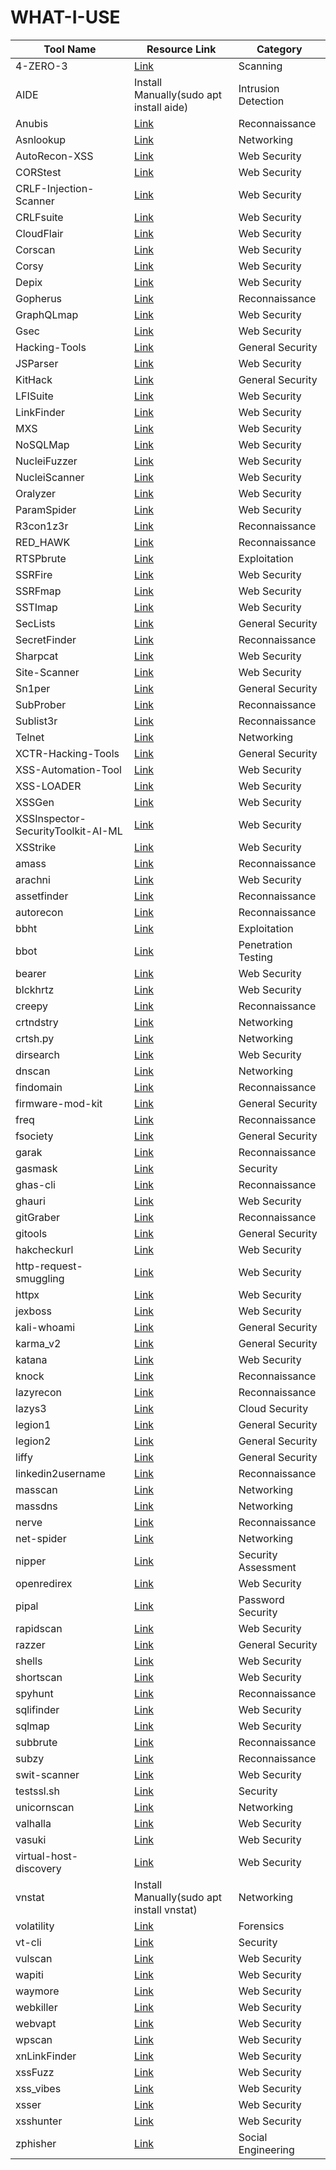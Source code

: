 # WHAT-I-USE
| Tool Name | Resource Link | Category |
|-----------|---------------|----------|
| 4-ZERO-3 | [Link](https://github.com/Dheerajmadhukar/4-ZERO-3) | Scanning |
| AIDE | Install Manually(sudo apt install aide) | Intrusion Detection |
| Anubis | [Link](https://github.com/jonluca/Anubis) | Reconnaissance |
| Asnlookup | [Link](https://github.com/yassineaboukir/Asnlookup) | Networking |
| AutoRecon-XSS | [Link](https://github.com/un9nplayer/AutoRecon-XSS.git) | Web Security |
| CORStest | [Link](https://github.com/RUB-NDS/CORStest) | Web Security |
| CRLF-Injection-Scanner | [Link](https://github.com/MichaelStott/CRLF-Injection-Scanner) | Web Security |
| CRLFsuite | [Link](https://github.com/Raghavd3v/CRLFsuite) | Web Security |
| CloudFlair | [Link](https://github.com/christophetd/CloudFlair) | Web Security |
| Corscan | [Link](https://github.com/Angix-Black/Corscan) | Web Security |
| Corsy | [Link](https://github.com/s0md3v/Corsy) | Web Security |
| Depix | [Link](https://github.com/JonasSchatz/DepixHMM) | Web Security |
| Gopherus | [Link](https://github.com/tarunkant/Gopherus) | Reconnaissance |
| GraphQLmap | [Link](https://github.com/swisskyrepo/GraphQLmap) | Web Security |
| Gsec | [Link](https://github.com/gotr00t0day/Gsec.git) | Web Security |
| Hacking-Tools | [Link](https://github.com/aw-junaid) | General Security |
| JSParser | [Link](https://github.com/nahamsec/JSParser) | Web Security |
| KitHack | [Link](https://github.com/AdrMXR/KitHack) | General Security |
| LFISuite | [Link](https://github.com/D35m0nd142/LFISuite) | Web Security |
| LinkFinder | [Link](https://github.com/beautify-web/js-beautify) | Web Security |
| MXS | [Link](https://github.com/sarperavci/MXS) | Web Security |
| NoSQLMap | [Link](https://github.com/codingo/NoSQLMap) | Web Security |
| NucleiFuzzer | [Link](https://github.com/0xKayala/NucleiFuzzer) | Web Security |
| NucleiScanner | [Link](https://github.com/0xKayala/NucleiScanner) | Web Security|
| Oralyzer | [Link](https://github.com/r0075h3ll/Oralyzer.git) | Web Security |
| ParamSpider | [Link](https://github.com/PushkraJ99/ParamSpider) | Web Security |
| R3con1z3r | [Link](https://github.com/abdulgaphy/r3con1z3r) | Reconnaissance |
| RED_HAWK | [Link](https://github.com/Tuhinshubhra/RED_HAWK) | Reconnaissance |
| RTSPbrute | [Link](https://github.com/Ullaakut/cameradar) | Exploitation |
| SSRFire | [Link](https://github.com/michaelben6/SSRFIRE) | Web Security |
| SSRFmap | [Link](https://github.com/swisskyrepo/SSRFmap) | Web Security |
| SSTImap | [Link](https://github.com/vladko312/sstimap) | Web Security |
| SecLists | [Link](https://github.com/danielmiessler/SecLists) | General Security |
| SecretFinder | [Link](https://github.com/GerbenJavado/LinkFinder) | Reconnaissance |
| Sharpcat | [Link](https://github.com/theart42/Sharpcat) | Web Security |
| Site-Scanner | [Link](https://github.com/TalMaIka/Site-Scanner) | Web Security |
| Sn1per | [Link](https://github.com/1N3/Sn1per/releases) | General Security |
| SubProber | [Link](https://github.com/sanjai-AK47/Subprober) | Reconnaissance |
| Sublist3r | [Link](https://github.com/aboul3la/Sublist3r) | Reconnaissance |
| Telnet | [Link](https://github.com/9swampy/Telnet) | Networking |
| XCTR-Hacking-Tools | [Link](https://github.com/capture0x/XCTR-Hacking-Tools) | General Security |
| XSS-Automation-Tool | [Link](https://github.com/EmperialX/XSS-Automation-Tool.git) | Web Security |
| XSS-LOADER | [Link](https://github.com/capture0x/XSS-LOADER) | Web Security |
| XSSGen | [Link](https://github.com/Mr-dark55/XSSGen) | Web Security |
| XSSInspector-SecurityToolkit-AI-ML | [Link](https://github.com/haroonawanofficial/XSSInspector-SecurityToolkit-AI-ML) | Web Security |
| XSStrike | [Link](https://github.com/s0md3v/XSStrike) | Web Security |
| amass | [Link](https://github.com/owasp-amass/amass) | Reconnaissance |
| arachni | [Link](https://github.com/Arachni/arachni) | Web Security |
| assetfinder | [Link](https://www.kali.org/tools/assetfinder) | Reconnaissance |
| autorecon | [Link](https://www.kali.org/tools/autorecon) | Reconnaissance |
| bbht | [Link](https://github.com/nahamsec/bbht.git) | Exploitation |
| bbot | [Link](https://github.com/blacklanternsecurity/bbot) | Penetration Testing |
| bearer | [Link](https://github.com/Bearer/bearer) | Web Security |
| blckhrtz | [Link](https://github.com/cyb3rzest/blckhrtz) | Web Security |
| creepy | [Link](http://www.geocreepy.com/) | Reconnaissance |
| crtndstry | [Link](https://github.com/nahamsec/crtndstry) | Networking |
| crtsh.py | [Link](https://github.com/YashGoti/crtsh.py.git) | Networking |
| dirsearch | [Link](https://github.com/maurosoria/dirsearch) | Web Security |
| dnscan | [Link](https://github.com/rbsec/dnscan) | Networking |
| findomain | [Link](https://github.com/Edu4rdSHL/findomain) | Reconnaissance |
| firmware-mod-kit | [Link](https://github.com/rampageX/firmware-mod-kit) | General Security |
| freq | [Link](https://github.com/takshal/freq) | Reconnaissance |
| fsociety | [Link](https://github.com/Manisso/fsociety) | General Security |
| garak | [Link](https://github.com/leondz/garak) | Reconnaissance |
| gasmask | [Link](https://github.com/maldevel) | Security |
| ghas-cli | [Link](https://github.com/Malwarebytes/ghas-cli) | Reconnaissance |
| ghauri | [Link](https://github.com/r0oth3x49/ghauri) | Web Security |
| gitGraber | [Link](https://github.com/settings/tokens) | Reconnaissance |
| gitools | [Link](https://github.com/Angix-Black/gitools) | General Security |
| hakcheckurl | [Link](https://github.com/hakluke/hakrawler) | Web Security |
| http-request-smuggling | [Link](https://github.com/anshumanpattnaik/http-request-smuggling.git) | Web Security |
| httpx | [Link](https://github.com/projectdiscovery/httpx) | Web Security |
| jexboss | [Link](https://github.com/joaomatosf/jexboss.git) | Web Security |
| kali-whoami | [Link](https://github.com/omer-dogan/kali-whoami) | General Security |
| karma_v2 | [Link](https://github.com/Dheerajmadhukar/karma_v2.git) | General Security |
| katana | [Link](https://github.com/projectdiscovery/katana) | Web Security |
| knock | [Link](https://github.com/guelfoweb/knock) | Reconnaissance |
| lazyrecon | [Link](https://github.com/plenumlab/lazyrecon) | Reconnaissance |
| lazys3 | [Link](https://github.com/nahamsec/lazys3) | Cloud Security |
| legion1 | [Link](https://github.com/GoVanguard/legion) | General Security |
| legion2 | [Link](https://github.com/carlospolop/legion.git) | General Security |
| liffy | [Link](https://github.com/mzfr/liffy) | General Security |
| linkedin2username | [Link](https://github.com/initstring/linkedin2username) | Reconnaissance |
| masscan | [Link](https://github.com/robertdavidgraham/masscan) | Networking |
| massdns | [Link](https://github.com/blechschmidt/massdns) | Networking |
| nerve | [Link](https://github.com/PaytmLabs/nerve) | Reconnaissance |
| net-spider | [Link](https://github.com/ahmed-alnassif/net-spider.git) | Networking |
| nipper | [Link](https://www.kali.org/tools/nipper-ng) | Security Assessment |
| openredirex | [Link](https://github.com/devanshbatham/OpenRedireX) | Web Security |
| pipal | [Link](https://www.kali.org/tools/pipal/) | Password Security |
| rapidscan | [Link](https://github.com/skavngr/rapidscan) | Web Security |
| razzer | [Link](https://github.com/compsec-snu/razzer) | General Security |
| shells | [Link](https://github.com/4ndr34z/shells) | Web Security |
| shortscan | [Link](https://github.com/bitquark/shortscan) | Web Security |
| spyhunt | [Link](https://github.com/gotr00t0day/spyhunt.git) | Reconnaissance |
| sqlifinder | [Link](https://github.com/americo/sqlifinder) | Web Security |
| sqlmap | [Link](https://github.com/sqlmapproject/sqlmap) | Web Security |
| subbrute | [Link](https://github.com/TheRook/subbrute) | Reconnaissance |
| subzy | [Link](https://github.com/PentestPad/subzy) | Reconnaissance |
| swit-scanner | [Link](https://github.com/RedSecurity/swit-scanner.git) | Web Security |
| testssl.sh | [Link](https://github.com/drwetter/testssl.sh.git) | Security |
| unicornscan | [Link](https://www.kali.org/tools/unicornscan/) | Networking |
| valhalla | [Link](https://github.com/gotr00t0day/valhalla.git) | Web Security |
| vasuki | [Link](https://github.com/cyb3rzest/Vasuki) | Web Security |
| virtual-host-discovery | [Link](https://github.com/jobertabma/virtual-host-discovery) | Web Security |
| vnstat | Install Manually(sudo apt  install vnstat) | Networking |
| volatility | [Link](https://github.com/volatilityfoundation/volatility) | Forensics |
| vt-cli | [Link](https://github.com/VirusTotal/vt-cli) | Security |
| vulscan | [Link](https://github.com/scipag/vulscan) | Web Security |
| wapiti | [Link](https://www.kali.org/tools/wapiti) | Web Security |
| waymore | [Link](https://github.com/xnl-h4ck3r/waymore) | Web Security |
| webkiller | [Link](https://github.com/ultrasecurity/webkiller.git) | Web Security |
| webvapt | [Link](https://github.com/paciente23256/webvapt) | Web Security |
| wpscan | [Link](https://github.com/wpscanteam/wpscan) | Web Security |
| xnLinkFinder | [Link](https://github.com/xnl-h4ck3r/xnLinkFinder) | Web Security |
| xssFuzz | [Link](https://github.com/Asperis-Security/xssFuzz) | Web Security |
| xss_vibes | [Link](https://github.com/faiyazahmad07/xss_vibes) | Web Security |
| xsser | [Link](https://github.com/epsylon/xsser) | Web Security |
| xsshunter | [Link](https://github.com/mandatoryprogrammer/xsshunter) | Web Security |
| zphisher | [Link](https://github.com/htr-tech/zphisher.git) | Social Engineering |
